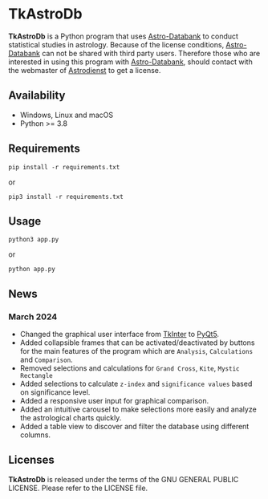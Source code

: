 # TkAstroDb

**TkAstroDb** is a Python program that uses [Astro-Databank](https://www.astro.com/astro-databank/Main_Page) to conduct statistical studies in astrology. Because of the license conditions, [Astro-Databank](https://www.astro.com/astro-databank/Main_Page) can not be shared with third party users. Therefore those who are interested in using this program with [Astro-Databank](https://www.astro.com/astro-databank/Main_Page), should contact with the webmaster of [Astrodienst](http://www.astro.com) to get a license.

## Availability

- Windows, Linux and macOS
- Python >= 3.8

## Requirements

```commandline
pip install -r requirements.txt
```

or

```commandline
pip3 install -r requirements.txt
```
## Usage

```commandline
python3 app.py
```

or

```commandline
python app.py
```

## News

### March 2024

- Changed the graphical user interface from [TkInter](https://docs.python.org/3/library/tk.html) to [PyQt5](https://doc.qt.io/qtforpython-5/).
- Added collapsible frames that can be activated/deactivated by buttons for the main features of the program which are `Analysis`, `Calculations` and `Comparison`.
- Removed selections and calculations for `Grand Cross`, `Kite`, `Mystic Rectangle`
- Added selections to calculate `z-index` and `significance values` based on significance level.
- Added a responsive user input for graphical comparison.
- Added an intuitive carousel to make selections more easily and analyze the astrological charts quickly.
- Added a table view to discover and filter the database using different columns.

## Licenses

**TkAstroDb** is released under the terms of the GNU GENERAL PUBLIC LICENSE. Please refer to the LICENSE file.
